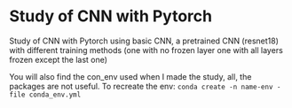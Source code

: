 # Study of CNN with Pytorch

Study of CNN with Pytorch using basic CNN, a pretrained CNN (resnet18) with different training methods (one with no frozen layer one with all layers frozen except the last one)

You will also find the con_env used when I made the study, all, the packages are not useful. To recreate the env: `conda create -n name-env -file conda_env.yml`

